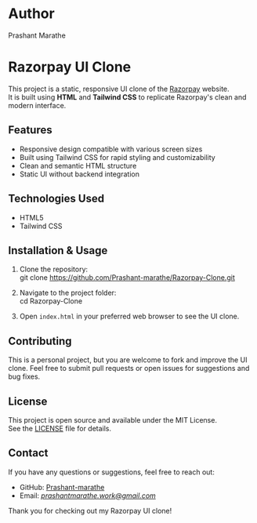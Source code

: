 # Author 
Prashant Marathe

# Razorpay UI Clone

This project is a static, responsive UI clone of the [Razorpay](https://razorpay.com) website.  
It is built using **HTML** and **Tailwind CSS** to replicate Razorpay's clean and modern interface.

## Features

- Responsive design compatible with various screen sizes  
- Built using Tailwind CSS for rapid styling and customizability  
- Clean and semantic HTML structure  
- Static UI without backend integration  

## Technologies Used

- HTML5  
- Tailwind CSS  

## Installation & Usage

1. Clone the repository:  
git clone https://github.com/Prashant-marathe/Razorpay-Clone.git

2. Navigate to the project folder:  
cd Razorpay-Clone


3. Open `index.html` in your preferred web browser to see the UI clone.

## Contributing

This is a personal project, but you are welcome to fork and improve the UI clone. Feel free to submit pull requests or open issues for suggestions and bug fixes.

## License

This project is open source and available under the MIT License.  
See the [LICENSE](LICENSE) file for details.

## Contact

If you have any questions or suggestions, feel free to reach out:  

- GitHub: [Prashant-marathe](https://github.com/Prashant-marathe)  
- Email: *prashantmarathe.work@gmail.com*  

Thank you for checking out my Razorpay UI clone!
